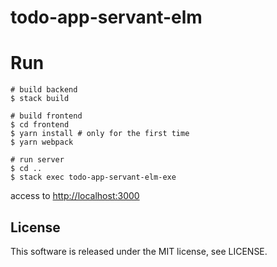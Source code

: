 # todo-app-servant-elm

# Run

```
# build backend
$ stack build

# build frontend
$ cd frontend
$ yarn install # only for the first time
$ yarn webpack

# run server
$ cd ..
$ stack exec todo-app-servant-elm-exe
```

access to [http://localhost:3000](http://localhost:3000)

## License

This software is released under the MIT license, see LICENSE.
